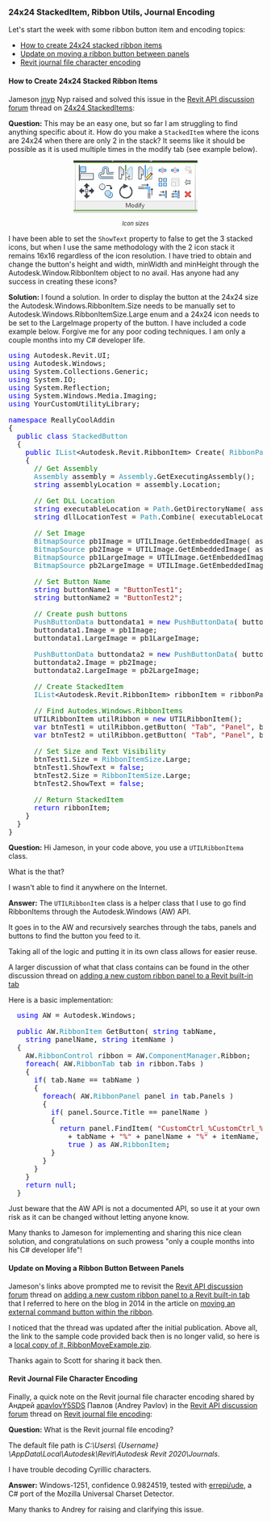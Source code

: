 <head>
<meta http-equiv="Content-Type" content="text/html; charset=utf-8">
<link rel="stylesheet" type="text/css" href="bc.css">
<script src="https://cdn.rawgit.com/google/code-prettify/master/loader/run_prettify.js" type="text/javascript"></script>
<script async src="https://platform.twitter.com/widgets.js" charset="utf-8"></script>
</head>

<!---

- [24x24 StackedItems](https://forums.autodesk.com/t5/revit-api-forum/24x24-stackeditems/m-p/9337695)

- 10549372 [Add a new custom Ribbon Panel to a Revit built-in tab]
  https://forums.autodesk.com/t5/revit-api-forum/add-a-new-custom-ribbon-panel-to-a-revit-built-in-tab/td-p/5538772

- https://forums.autodesk.com/t5/revit-api-forum/revit-journal-file-encoding/m-p/9330501
Андрей Павлов
[apavlovY5SDS](https://forums.autodesk.com/t5/user/viewprofilepage/user-id/7264445)
Revit Journal file encoding
**Question:** What is the Revit journal file encoding?
Default filepath *C:\Users\{Username}\AppData\Local\Autodesk\Revit\Autodesk Revit 2020\Journals*.
I have trouble decoding Cyrillic characters.
**Answer:** Windows-1251, confidence 0.9824519, tested with [errepi/ude](https://github.com/errepi/ude), a C# port of the Mozilla Universal Charset Detector.

twitter:

24x24 StackedItem, ribbon item utils and journal encoding in the #RevitAPI #DynamoBim @AutodeskForge @AutodeskRevit #bim #ForgeDevCon http://bit.ly/24x24ribbonitem

Let's start the week with some ribbon button item and encoding topics
&ndash; How to create 24x24 stacked ribbon items
&ndash; Update on moving a ribbon button between panels
&ndash; Revit journal file character encoding...

linkedin:

24x24 StackedItem, ribbon item utils and journal encoding in the #RevitAPI

http://bit.ly/24x24ribbonitem

Let's start this week's posting with some ribbon button item and encoding topics:

- How to create 24x24 stacked ribbon items
- Update on moving a ribbon button between panels
- Revit journal file character encoding...

#bim #DynamoBim #ForgeDevCon #Revit #API #IFC #SDK #AI #VisualStudio #Autodesk #AEC #adsk

the [Revit API discussion forum](http://forums.autodesk.com/t5/revit-api-forum/bd-p/160) thread

<center>
<img src="img/" alt="" title="" width="100"/>
<p style="font-size: 80%; font-style:italic"></p>
</center>

-->

### 24x24 StackedItem, Ribbon Utils, Journal Encoding

Let's start the week with some ribbon button item and encoding topics:

- [How to create 24x24 stacked ribbon items](#2)
- [Update on moving a ribbon button between panels](#3)
- [Revit journal file character encoding](#4)


#### <a name="2"></a>How to Create 24x24 Stacked Ribbon Items

Jameson [jnyp](https://forums.autodesk.com/t5/user/viewprofilepage/user-id/4918309) Nyp raised and solved this issue in 
the [Revit API discussion forum](http://forums.autodesk.com/t5/revit-api-forum/bd-p/160) thread
on [24x24 StackedItems](https://forums.autodesk.com/t5/revit-api-forum/24x24-stackeditems/m-p/9337695):

**Question:** This may be an easy one, but so far I am struggling to find anything specific about it.
How do you make a `StackedItem` where the icons are 24x24 when there are only 2 in the stack?
It seems like it should be possible as it is used multiple times in the modify tab (see example below).

<center>
<img src="img/icon_sizes.png" alt="Icon sizes" title="Icon sizes" width="246"/>
<p style="font-size: 80%; font-style:italic">Icon sizes</p>
</center>

I have been able to set the `ShowText` property to false to get the 3 stacked icons, but when I use the same methodology with the 2 icon stack it remains 16x16 regardless of the icon resolution.
I have tried to obtain and change the button's height and width, minWidth and minHeight through the Autodesk.Window.RibbonItem object to no avail.
Has anyone had any success in creating these icons?

**Solution:** I found a solution.
In order to display the button at the 24x24 size the Autodesk.Windows.RibbonItem.Size needs to be manually set to Autodesk.Windows.RibbonItemSize.Large enum and a 24x24 icon needs to be set to the LargeImage property of the button.
I have included a code example below.
Forgive me for any poor coding techniques.
I am only a couple months into my C# developer life.
 
<pre class="code">
<span style="color:blue;">using</span>&nbsp;Autodesk.Revit.UI;
<span style="color:blue;">using</span>&nbsp;Autodesk.Windows;
<span style="color:blue;">using</span>&nbsp;System.Collections.Generic;
<span style="color:blue;">using</span>&nbsp;System.IO;
<span style="color:blue;">using</span>&nbsp;System.Reflection;
<span style="color:blue;">using</span>&nbsp;System.Windows.Media.Imaging;
<span style="color:blue;">using</span>&nbsp;YourCustomUtilityLibrary;
 
<span style="color:blue;">namespace</span>&nbsp;ReallyCoolAddin
{
&nbsp;&nbsp;<span style="color:blue;">public</span>&nbsp;<span style="color:blue;">class</span>&nbsp;<span style="color:#2b91af;">StackedButton</span>
&nbsp;&nbsp;{
&nbsp;&nbsp;&nbsp;&nbsp;<span style="color:blue;">public</span>&nbsp;<span style="color:#2b91af;">IList</span>&lt;Autodesk.Revit.RibbonItem&gt;&nbsp;Create(&nbsp;<span style="color:#2b91af;">RibbonPanel</span>&nbsp;ribbonPanel&nbsp;)
&nbsp;&nbsp;&nbsp;&nbsp;{
&nbsp;&nbsp;&nbsp;&nbsp;&nbsp;&nbsp;<span style="color:green;">//&nbsp;Get&nbsp;Assembly</span>
&nbsp;&nbsp;&nbsp;&nbsp;&nbsp;&nbsp;<span style="color:#2b91af;">Assembly</span>&nbsp;assembly&nbsp;=&nbsp;<span style="color:#2b91af;">Assembly</span>.GetExecutingAssembly();
&nbsp;&nbsp;&nbsp;&nbsp;&nbsp;&nbsp;<span style="color:blue;">string</span>&nbsp;assemblyLocation&nbsp;=&nbsp;assembly.Location;
 
&nbsp;&nbsp;&nbsp;&nbsp;&nbsp;&nbsp;<span style="color:green;">//&nbsp;Get&nbsp;DLL&nbsp;Location</span>
&nbsp;&nbsp;&nbsp;&nbsp;&nbsp;&nbsp;<span style="color:blue;">string</span>&nbsp;executableLocation&nbsp;=&nbsp;<span style="color:#2b91af;">Path</span>.GetDirectoryName(&nbsp;assemblyLocation&nbsp;);
&nbsp;&nbsp;&nbsp;&nbsp;&nbsp;&nbsp;<span style="color:blue;">string</span>&nbsp;dllLocationTest&nbsp;=&nbsp;<span style="color:#2b91af;">Path</span>.Combine(&nbsp;executableLocation,&nbsp;<span style="color:#a31515;">&quot;TestDLLName.dll&quot;</span>&nbsp;);
 
&nbsp;&nbsp;&nbsp;&nbsp;&nbsp;&nbsp;<span style="color:green;">//&nbsp;Set&nbsp;Image</span>
&nbsp;&nbsp;&nbsp;&nbsp;&nbsp;&nbsp;<span style="color:#2b91af;">BitmapSource</span>&nbsp;pb1Image&nbsp;=&nbsp;UTILImage.GetEmbeddedImage(&nbsp;assembly,&nbsp;<span style="color:#a31515;">&quot;Resources.16x16_Button1.ico&quot;</span>&nbsp;);
&nbsp;&nbsp;&nbsp;&nbsp;&nbsp;&nbsp;<span style="color:#2b91af;">BitmapSource</span>&nbsp;pb2Image&nbsp;=&nbsp;UTILImage.GetEmbeddedImage(&nbsp;assembly,&nbsp;<span style="color:#a31515;">&quot;Resources.16x16_Button2.ico&quot;</span>&nbsp;);
&nbsp;&nbsp;&nbsp;&nbsp;&nbsp;&nbsp;<span style="color:#2b91af;">BitmapSource</span>&nbsp;pb1LargeImage&nbsp;=&nbsp;UTILImage.GetEmbeddedImage(&nbsp;assembly,&nbsp;<span style="color:#a31515;">&quot;Resources.24x24_Button1.ico&quot;</span>&nbsp;);
&nbsp;&nbsp;&nbsp;&nbsp;&nbsp;&nbsp;<span style="color:#2b91af;">BitmapSource</span>&nbsp;pb2LargeImage&nbsp;=&nbsp;UTILImage.GetEmbeddedImage(&nbsp;assembly,&nbsp;<span style="color:#a31515;">&quot;Resources.24x24_Button2.ico&quot;</span>&nbsp;);
 
&nbsp;&nbsp;&nbsp;&nbsp;&nbsp;&nbsp;<span style="color:green;">//&nbsp;Set&nbsp;Button&nbsp;Name</span>
&nbsp;&nbsp;&nbsp;&nbsp;&nbsp;&nbsp;<span style="color:blue;">string</span>&nbsp;buttonName1&nbsp;=&nbsp;<span style="color:#a31515;">&quot;ButtonTest1&quot;</span>;
&nbsp;&nbsp;&nbsp;&nbsp;&nbsp;&nbsp;<span style="color:blue;">string</span>&nbsp;buttonName2&nbsp;=&nbsp;<span style="color:#a31515;">&quot;ButtonTest2&quot;</span>;
 
&nbsp;&nbsp;&nbsp;&nbsp;&nbsp;&nbsp;<span style="color:green;">//&nbsp;Create&nbsp;push&nbsp;buttons</span>
&nbsp;&nbsp;&nbsp;&nbsp;&nbsp;&nbsp;<span style="color:#2b91af;">PushButtonData</span>&nbsp;buttondata1&nbsp;=&nbsp;<span style="color:blue;">new</span>&nbsp;<span style="color:#2b91af;">PushButtonData</span>(&nbsp;buttonName1,&nbsp;buttonTextTest,&nbsp;dllLocationTest,&nbsp;<span style="color:#a31515;">&quot;Command1&quot;</span>&nbsp;);
&nbsp;&nbsp;&nbsp;&nbsp;&nbsp;&nbsp;buttondata1.Image&nbsp;=&nbsp;pb1Image;
&nbsp;&nbsp;&nbsp;&nbsp;&nbsp;&nbsp;buttondata1.LargeImage&nbsp;=&nbsp;pb1LargeImage;
 
&nbsp;&nbsp;&nbsp;&nbsp;&nbsp;&nbsp;<span style="color:#2b91af;">PushButtonData</span>&nbsp;buttondata2&nbsp;=&nbsp;<span style="color:blue;">new</span>&nbsp;<span style="color:#2b91af;">PushButtonData</span>(&nbsp;buttonName2,&nbsp;buttonTextTest,&nbsp;dllLocationTest,&nbsp;<span style="color:#a31515;">&quot;Command2&quot;</span>&nbsp;);
&nbsp;&nbsp;&nbsp;&nbsp;&nbsp;&nbsp;buttondata2.Image&nbsp;=&nbsp;pb2Image;
&nbsp;&nbsp;&nbsp;&nbsp;&nbsp;&nbsp;buttondata2.LargeImage&nbsp;=&nbsp;pb2LargeImage;
 
&nbsp;&nbsp;&nbsp;&nbsp;&nbsp;&nbsp;<span style="color:green;">//&nbsp;Create&nbsp;StackedItem</span>
&nbsp;&nbsp;&nbsp;&nbsp;&nbsp;&nbsp;<span style="color:#2b91af;">IList</span>&lt;Autodesk.Revit.RibbonItem&gt;&nbsp;ribbonItem&nbsp;=&nbsp;ribbonPanel.AddStackedItems(&nbsp;buttondata1,&nbsp;buttondata2&nbsp;);
 
&nbsp;&nbsp;&nbsp;&nbsp;&nbsp;&nbsp;<span style="color:green;">//&nbsp;Find&nbsp;Autodes.Windows.RibbonItems</span>
&nbsp;&nbsp;&nbsp;&nbsp;&nbsp;&nbsp;UTILRibbonItem&nbsp;utilRibbon&nbsp;=&nbsp;<span style="color:blue;">new</span>&nbsp;UTILRibbonItem();
&nbsp;&nbsp;&nbsp;&nbsp;&nbsp;&nbsp;<span style="color:blue;">var</span>&nbsp;btnTest1&nbsp;=&nbsp;utilRibbon.getButton(&nbsp;<span style="color:#a31515;">&quot;Tab&quot;</span>,&nbsp;<span style="color:#a31515;">&quot;Panel&quot;</span>,&nbsp;buttonName1&nbsp;);
&nbsp;&nbsp;&nbsp;&nbsp;&nbsp;&nbsp;<span style="color:blue;">var</span>&nbsp;btnTest2&nbsp;=&nbsp;utilRibbon.getButton(&nbsp;<span style="color:#a31515;">&quot;Tab&quot;</span>,&nbsp;<span style="color:#a31515;">&quot;Panel&quot;</span>,&nbsp;buttonName2&nbsp;);
 
&nbsp;&nbsp;&nbsp;&nbsp;&nbsp;&nbsp;<span style="color:green;">//&nbsp;Set&nbsp;Size&nbsp;and&nbsp;Text&nbsp;Visibility</span>
&nbsp;&nbsp;&nbsp;&nbsp;&nbsp;&nbsp;btnTest1.Size&nbsp;=&nbsp;<span style="color:#2b91af;">RibbonItemSize</span>.Large;
&nbsp;&nbsp;&nbsp;&nbsp;&nbsp;&nbsp;btnTest1.ShowText&nbsp;=&nbsp;<span style="color:blue;">false</span>;
&nbsp;&nbsp;&nbsp;&nbsp;&nbsp;&nbsp;btnTest2.Size&nbsp;=&nbsp;<span style="color:#2b91af;">RibbonItemSize</span>.Large;
&nbsp;&nbsp;&nbsp;&nbsp;&nbsp;&nbsp;btnTest2.ShowText&nbsp;=&nbsp;<span style="color:blue;">false</span>;
 
&nbsp;&nbsp;&nbsp;&nbsp;&nbsp;&nbsp;<span style="color:green;">//&nbsp;Return&nbsp;StackedItem</span>
&nbsp;&nbsp;&nbsp;&nbsp;&nbsp;&nbsp;<span style="color:blue;">return</span>&nbsp;ribbonItem;
&nbsp;&nbsp;&nbsp;&nbsp;}
&nbsp;&nbsp;}
}
</pre>

**Question:** Hi Jameson, in your code above, you use a `UTILRibbonItema` class.

What is the that?

I wasn't able to find it anywhere on the Internet.

**Answer:** The `UTILRibbonItem` class is a helper class that I use to go find RibbonItems through the Autodesk.Windows (AW) API.

It goes in to the AW and recursively searches through the tabs, panels and buttons to find the button you feed to it.

Taking all of the logic and putting it in its own class allows for easier reuse.

A larger discussion of what that class contains can be found in the other discussion thread
on [adding a new custom ribbon panel to a Revit built-in tab](https://forums.autodesk.com/t5/revit-api-forum/add-a-new-custom-ribbon-panel-to-a-revit-built-in-tab/td-p/5538772)

Here is a basic implementation:

<pre class="code">
  <span style="color:blue;">using</span>&nbsp;AW&nbsp;=&nbsp;Autodesk.Windows;
   
  <span style="color:blue;">public</span>&nbsp;AW.<span style="color:#2b91af;">RibbonItem</span>&nbsp;GetButton(&nbsp;<span style="color:blue;">string</span>&nbsp;tabName,&nbsp;
  &nbsp;&nbsp;<span style="color:blue;">string</span>&nbsp;panelName,&nbsp;<span style="color:blue;">string</span>&nbsp;itemName&nbsp;)
  {
  &nbsp;&nbsp;AW.<span style="color:#2b91af;">RibbonControl</span>&nbsp;ribbon&nbsp;=&nbsp;AW.<span style="color:#2b91af;">ComponentManager</span>.Ribbon;
  &nbsp;&nbsp;<span style="color:blue;">foreach</span>(&nbsp;AW.<span style="color:#2b91af;">RibbonTab</span>&nbsp;tab&nbsp;<span style="color:blue;">in</span>&nbsp;ribbon.Tabs&nbsp;)
  &nbsp;&nbsp;{
  &nbsp;&nbsp;&nbsp;&nbsp;<span style="color:blue;">if</span>(&nbsp;tab.Name&nbsp;==&nbsp;tabName&nbsp;)
  &nbsp;&nbsp;&nbsp;&nbsp;{
  &nbsp;&nbsp;&nbsp;&nbsp;&nbsp;&nbsp;<span style="color:blue;">foreach</span>(&nbsp;AW.<span style="color:#2b91af;">RibbonPanel</span>&nbsp;panel&nbsp;<span style="color:blue;">in</span>&nbsp;tab.Panels&nbsp;)
  &nbsp;&nbsp;&nbsp;&nbsp;&nbsp;&nbsp;{
  &nbsp;&nbsp;&nbsp;&nbsp;&nbsp;&nbsp;&nbsp;&nbsp;<span style="color:blue;">if</span>(&nbsp;panel.Source.Title&nbsp;==&nbsp;panelName&nbsp;)
  &nbsp;&nbsp;&nbsp;&nbsp;&nbsp;&nbsp;&nbsp;&nbsp;{
  &nbsp;&nbsp;&nbsp;&nbsp;&nbsp;&nbsp;&nbsp;&nbsp;&nbsp;&nbsp;<span style="color:blue;">return</span>&nbsp;panel.FindItem(&nbsp;<span style="color:#a31515;">&quot;CustomCtrl_%CustomCtrl_%&quot;</span>&nbsp;
  &nbsp;&nbsp;&nbsp;&nbsp;&nbsp;&nbsp;&nbsp;&nbsp;&nbsp;&nbsp;&nbsp;&nbsp;+&nbsp;tabName&nbsp;+&nbsp;<span style="color:#a31515;">&quot;%&quot;</span>&nbsp;+&nbsp;panelName&nbsp;+&nbsp;<span style="color:#a31515;">&quot;%&quot;</span>&nbsp;+&nbsp;itemName,&nbsp;
  &nbsp;&nbsp;&nbsp;&nbsp;&nbsp;&nbsp;&nbsp;&nbsp;&nbsp;&nbsp;&nbsp;&nbsp;<span style="color:blue;">true</span>&nbsp;)&nbsp;<span style="color:blue;">as</span>&nbsp;AW.<span style="color:#2b91af;">RibbonItem</span>;
  &nbsp;&nbsp;&nbsp;&nbsp;&nbsp;&nbsp;&nbsp;&nbsp;}
  &nbsp;&nbsp;&nbsp;&nbsp;&nbsp;&nbsp;}
  &nbsp;&nbsp;&nbsp;&nbsp;}
  &nbsp;&nbsp;}
  &nbsp;&nbsp;<span style="color:blue;">return</span>&nbsp;<span style="color:blue;">null</span>;
  }
</pre>

Just beware that the AW API is not a documented API, so use it at your own risk as it can be changed without letting anyone know.

Many thanks to Jameson for implementing and sharing this nice clean solution, and congratulations on such prowess "only a couple months into his C# developer life"!

#### <a name="3"></a>Update on Moving a Ribbon Button Between Panels

Jameson's links above prompted me to revisit 
the [Revit API discussion forum](http://forums.autodesk.com/t5/revit-api-forum/bd-p/160) thread
on [adding a new custom ribbon panel to a Revit built-in tab](https://forums.autodesk.com/t5/revit-api-forum/add-a-new-custom-ribbon-panel-to-a-revit-built-in-tab/td-p/5538772) 
that I referred to here on the blog in 2014 in the article
on [moving an external command button within the ribbon](https://thebuildingcoder.typepad.com/blog/2014/07/moving-an-external-command-button-within-the-ribbon.html).

I noticed that the thread was updated after the initial publication.
Above all, the link to the sample code provided back then is no longer valid, so here is
a [local copy of it, RibbonMoveExample.zip](zip/RibbonMoveExample.zip).

Thanks again to Scott for sharing it back then.

#### <a name="4"></a>Revit Journal File Character Encoding

Finally, a quick note on the Revit journal file character encoding shared
by Андрей [apavlovY5SDS](https://forums.autodesk.com/t5/user/viewprofilepage/user-id/7264445) Павлов (Andrey Pavlov) in
the [Revit API discussion forum](http://forums.autodesk.com/t5/revit-api-forum/bd-p/160) thread
on [Revit journal file encoding](https://forums.autodesk.com/t5/revit-api-forum/revit-journal-file-encoding/m-p/9330501):

**Question:** What is the Revit journal file encoding?

The default file path is *C:\Users\ {Username} \AppData\Local\Autodesk\Revit\Autodesk Revit 2020\Journals*.

I have trouble decoding Cyrillic characters.

**Answer:** Windows-1251, confidence 0.9824519, tested
with [errepi/ude](https://github.com/errepi/ude),
a C# port of the Mozilla Universal Charset Detector.

Many thanks to Andrey for raising and clarifying this issue.

<!---

#### <a name="5"></a>Adjusting versus Recreating Wall Location Curve

Harald Schmidt pointed out an interesting aspect and important enhancement to the old discussion of how
to [edit wall length](https://thebuildingcoder.typepad.com/blog/2010/08/edit-wall-length.html) in
his [Revit API discussion forum](http://forums.autodesk.com/t5/revit-api-forum/bd-p/160) thread
on [adjusting Wall.LocationCurve.Curve results in unexpected behaviour](https://forums.autodesk.com/t5/revit-api-forum/adjusting-wall-locationcurve-curve-results-in-unexpected/m-p/9328145):

**Question:** My add-in adjusts walls lines slightly (moves and rotates them a bit, and also slightly adjusts their length).

Using `wall.Location.Move` and `wall.Location.Rotate` enables adjusting the location and rotation of the walls, but not their length.

So, we decided to follow the approach suggested 10 years ago by The Building Coder to [
to [edit wall length](https://thebuildingcoder.typepad.com/blog/2010/08/edit-wall-length.html) by
creating a completely new wall location line from scratch like this:

<pre class="code">
  // get the current wall location
  LocationCurve wallLocation = myWall.Location 
    as LocationCurve;
 
  // get the points
  XYZ pt1 = wallLocation.Curve.get_EndPoint( 0 );
  XYZ pt2 = wallLocation.Curve.get_EndPoint( 1 );
 
  // change one point, e.g. move 1000 mm on X axis
 
  pt2 = pt2.Add( new XYZ( 0.01 ), 0, 0 ) );
 
  // create a new LineBound
  Line newWallLine = app.Create.NewLineBound( 
    pt1, pt2 );
 
  // update the wall curve
  wallLocation.Curve = newWallLine;
</pre>

This works fine for single walls, but fails in many cases where the wall has hosted elements like windows, and even in complex scenarios with multiple walls.

Note: the movement is always less than about some mm!

To show you what I mean, I wrote a short macro embedded in the RVT attached.

The macro `LocationLineReset` just moves the wall inside the RVT by approx. 3 mm using the method suggested by The Building Coder:

<center>
<img src="img/adjust_wall_locationcurve_curve_macros.png" alt="Adjust wall LocationCurve curve macros" title="Adjust wall LocationCurve curve macros" width="600"/> 1104
</center>

The result is the following:

<center>
<img src="img/adjust_wall_locationcurve_curve_error.png" alt="Adjust wall LocationCurve curve error" title="Adjust wall LocationCurve curve error" width="600"/> 840
</center>

This seem like an unexpected behavior.
The window is now located outside the wall, although the wall has moved only about 3mm.
Is this a bug?

If I use the second macro `ShiftWall`, which just calls `wall.LocationCurve.Move` to create an equivalent translation comparable to the former marco, the result is fine.

Is there any method to adjust the length of the wall except resetting the `wall.LocationCurve.Curve` by creating a new curve using `Line.CreateBound`? That would solve our issue as well.

**Answer:** Thank you for your interesting observation and careful analysis.

I looked at your macros and can reproduce what you say.

Besides the macro you list, `LocationLineReset`, there is another one that slightly moves the existing location line instead of creating a new one, `ShiftWall`.

That latter macro completes successfully:

<pre class="code">
  public void LocationLineReset()
  {
    doc = this.Application.ActiveUIDocument.Document;
    Wall wall = doc.GetElement( new ElementId( 305891 ) ) as Wall;
    TransactionStatus status;
    using ( Transaction trans = new Transaction( doc, "bla" ) )
    {
      trans.Start();
      LocationCurve locationCurve = wall.Location as LocationCurve;
      Line wallLine = locationCurve.Curve as Line;
      
      XYZ startPoint = wallLine.GetEndPoint(0);
      XYZ endPoint = wallLine.GetEndPoint(1);

      XYZ minimalMoveVector = new XYZ( 0.01 /* =~ 3mm*/, 0.01, 0.0);
      startPoint += minimalMoveVector;
      endPoint += minimalMoveVector;
      
      locationCurve.Curve = Line.CreateBound( startPoint, endPoint );
      status = trans.Commit();
    }
    
    if( status != TransactionStatus.Committed ) 
      MessageBox.Show( "Commit failed" );
  }
  
  public void ShiftWall()
  {
    doc = this.Application.ActiveUIDocument.Document;
    Wall wall = doc.GetElement( new ElementId( 305891 ) ) as Wall;
    TransactionStatus status;
    bool bSuccess = false;
    using ( Transaction trans = new Transaction( doc, "bla" ) )
    {
      trans.Start();

      XYZ minimalMoveVector = new XYZ( 0.01 /* =~ 3mm*/, 0.01, 0.0);				
      bSuccess = wall.Location.Move( minimalMoveVector );
      
      status = trans.Commit();
    }
    
    if( status == TransactionStatus.Committed && bSuccess) 
      MessageBox.Show( "Shift succeeded" );
  }
</pre>

I would assume that during the process of resetting the wall location line from scratch, the window position gets completely lost.

When you simply perform a small adjustment to the existing location line, the window position is retained and adjusted accordingly.

Therefore, I would suggest using the latter approach whenever possible.

You could even make use of the latter approach in several steps, adjust first one and then the other location line endpoint.

I hope this enables you to handle all required situations.


SetEndPoint method


  public void ShortenWall()
  {
    Document doc = this.Application.ActiveUIDocument.Document;
    Wall wall = doc.GetElement( new ElementId( 305891 ) ) as Wall;
    TransactionStatus status;
    using ( Transaction trans = new Transaction( doc ) )
    {
      trans.Start( "Shorten Wall");
      
      LocationCurve lc = wall.Location as LocationCurve;
      Line ll = lc.Curve as Line;
      
      double pstart = ll.GetEndParameter(0);
      double pend = ll.GetEndParameter(1);
      double pdelta = 0.05 * (pend - pstart);
      
      lc.Curve.MakeBound(pstart + pdelta, pend - pdelta); // no observable change to wall
      
      (wall.Location as LocationCurve).Curve.MakeUnbound();
      
      (wall.Location as LocationCurve).Curve.MakeBound( // no observable change to wall
        pstart + pdelta, pend - pdelta);
  
      status = trans.Commit();
    }
    
    if( status == TransactionStatus.Committed) 
      MessageBox.Show( "Shorten Wall succeeded" );
  }
  
--->
